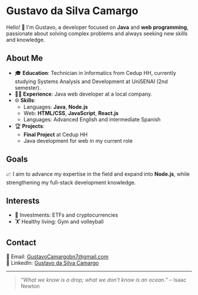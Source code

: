 # Gustavo da Silva Camargo

Hello! 👋 I'm Gustavo, a developer focused on **Java** and **web programming**, passionate about solving complex problems and always seeking new skills and knowledge.

## About Me

- 🎓 **Education**: Technician in Informatics from Cedup HH, currently studying Systems Analysis and Development at UniSENAI (2nd semester).
- 🧑‍💻 **Experience**: Java web developer at a local company.
- 🌐 **Skills**:
  - Languages: **Java**, **Node.js**
  - Web: **HTML/CSS**, **JavaScript**, **React.js**
  - Languages: Advanced English and intermediate Spanish
- 🏆 **Projects**:
  - **Final Project** at Cedup HH
  - Java development for web in my current role

## Goals

📈 I aim to advance my expertise in the field and expand into **Node.js**, while strengthening my full-stack development knowledge.

## Interests

- 💼 Investments: ETFs and cryptocurrencies
- 🏋️ Healthy living: Gym and volleyball

## Contact

📧 Email: [GustavoCamargobn7@gmail.com](mailto:GustavoCamargobn7@gmail.com)  
🔗 LinkedIn: [Gustavo da Silva Camargo](https://www.linkedin.com/in/gustavo-da-silva-camargo/)

---

> "_What we know is a drop; what we don’t know is an ocean._" – Isaac Newton
